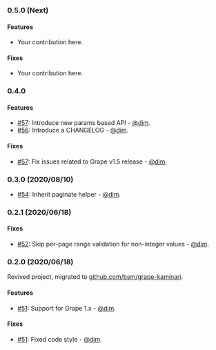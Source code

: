 ### 0.5.0 (Next)

#### Features

* Your contribution here.

#### Fixes

* Your contribution here.

### 0.4.0

#### Features

* [#57](https://github.com/bsm/grape-kaminari/pull/57): Introduce new params based API - [@dim](https://github.com/dim).
* [#56](https://github.com/bsm/grape-kaminari/pull/56): Introduce a CHANGELOG - [@dim](https://github.com/dim).

#### Fixes

* [#57](https://github.com/bsm/grape-kaminari/pull/57): Fix issues related to Grape v1.5 release - [@dim](https://github.com/dim).

### 0.3.0 (2020/08/10)

* [#54](https://github.com/bsm/grape-kaminari/pull/54): Inherit paginate helper - [@dim](https://github.com/dim).

### 0.2.1 (2020/06/18)

#### Fixes

* [#52](https://github.com/bsm/grape-kaminari/pull/52): Skip per-page range validation for non-integer values - [@dim](https://github.com/dim).

### 0.2.0 (2020/06/18)

Revived project, migrated to [github.com/bsm/grape-kaminari](github.com/bsm/grape-kaminari).

#### Features

* [#51](https://github.com/bsm/grape-kaminari/pull/51): Support for Grape 1.x - [@dim](https://github.com/dim).

#### Fixes

* [#51](https://github.com/bsm/grape-kaminari/pull/51): Fixed code style - [@dim](https://github.com/dim).
